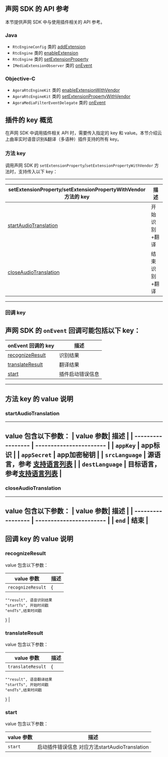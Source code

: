 

## 声网 SDK 的 API 参考

本节提供声网 SDK 中与使用插件相关的 API 参考。

### Java

- `RtcEngineConfig` 类的 [addExtension](https://docs.agora.io/cn/video-call-4.x-beta/API%20Reference/java_ng/API/rtc_api_data_type.html#api_addextension)
- `RtcEngine` 类的 [enableExtension](https://docs.agora.io/cn/video-call-4.x-beta/API%20Reference/java_ng/API/class_irtcengine.html#api_enableextension)
- `RtcEngine` 类的 [setExtensionProperty](https://docs.agora.io/cn/video-call-4.x-beta/API%20Reference/java_ng/API/class_irtcengine.html#api_setextensionproperty)
- `IMediaExtensionObserver` 类的 [onEvent](https://docs.agora.io/cn/video-call-4.x-beta/API%20Reference/java_ng/API/class_imediaextensionobserver.html#callback_onextensionevent)

### Objective-C

- `AgoraRtcEngineKit` 类的 [enableExtensionWithVendor](https://docs.agora.io/cn/video-call-4.x-beta/API%20Reference/ios_ng/API/class_irtcengine.html#api_enableextension)
- `AgoraRtcEngineKit` 类的 [setExtensionPropertyWithVendor](https://docs.agora.io/cn/video-call-4.x-beta/API%20Reference/ios_ng/API/class_irtcengine.html#api_setextensionproperty)
- `AgoraMediaFilterEventDelegate` 类的 [onEvent](https://docs.agora.io/cn/video-call-4.x-beta/API%20Reference/ios_ng/API/class_imediaextensionobserver.html#callback_onextensionevent)

## 插件的 key 概览 <a name="key-value"></a>

在声网 SDK 中调用插件相关 API 时，需要传入指定的 key 和 value。本节介绍云上曲率实时语音识别&翻译（多语种）插件支持的所有 key。

### 方法 key

调用声网 SDK 的 `setExtensionProperty`/`setExtensionPropertyWithVendor` 方法时，支持传入以下 key：

----------------------------------------
| setExtensionProperty/setExtensionPropertyWithVendor 方法的 key| 描述 |
| ------------------------------------ | -------- |
| [startAudioTranslation](#startAudioTranslation) | 开始识别+翻译 |
| [closeAudioTranslation](#closeAudioTranslation) | 结束识别+翻译 |
----------------------------------------


### 回调 key

声网 SDK 的 `onEvent` 回调可能包括以下 key：
----------------------------------------
|onEvent 回调的 key| 描述 |
| ---------------------------- | -------------- |
| [recognizeResult](#recognizeResult) | 识别结果 |
| [translateResult](#translateResult) | 翻译结果 |
| [start](#start)        | 插件启动错误信息 |
----------------------------------------

##  方法 key 的 value 说明

### startAudioTranslation
----------------------------------------
value 包含以下参数：
| value 参数| 描述 |
| ----------------- | ----------------------- |
| `appKey`       | app标识 |
| `appSecret`    | app加密秘钥 |
| `srcLanguage`  | 源语言，参考 [支持语言列表](https://docs.ilivedata.com/ts/rtvt/language/) |
| `destLanguage` | 目标语言，参考[支持语言列表](https://docs.ilivedata.com/ts/rtvt/language/)  |
----------------------------------------


### closeAudioTranslation
----------------------------------------
value 包含以下参数：
| value 参数| 描述 |
| ----------------- | ----------------------- |
| `end` | 结束 |
----------------------------------------


##  回调 key 的 value 说明

### recognizeResult

value 包含以下参数：

| value 参数 | 描述|
| ----------- | ---------------------- |
| `recognizeResult` | {
    ""result", 语音识别结果
    "startTs", 开始时间戳
    "endTs",结束时间戳
} |


### translateResult

value 包含以下参数：

| value 参数 | 描述|
| ----------- | ---------------------- |
| `translateResult` | {
    ""result", 语音翻译结果
    "startTs", 开始时间戳
    "endTs",结束时间戳
} |

### start

value 包含以下参数：

| value 参数 | 描述|
| ----------- | ---------------------- |
| `start` | 启动插件错误信息 对应方法startAudioTranslation |
